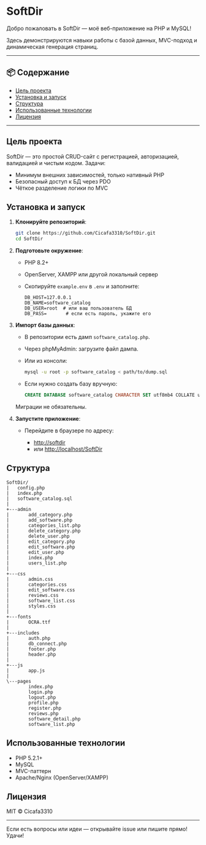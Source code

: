 # SoftDir

Добро пожаловать в SoftDir — моё веб-приложение на PHP и MySQL!

Здесь демонстрируются навыки работы с базой данных, MVC-подход и динамическая генерация страниц.

---

## 📦 Содержание

* [Цель проекта](#цель-проекта)
* [Установка и запуск](#установка-и-запуск)
* [Структура](#структура)
* [Использованные технологии](#использованные-технологии)
* [Лицензия](#лицензия)

---

## Цель проекта

SoftDir — это простой CRUD-сайт с регистрацией, авторизацией, валидацией и чистым кодом.
Задачи:

* Минимум внешних зависимостей, только нативный PHP
* Безопасный доступ к БД через PDO
* Чёткое разделение логики по MVC

## Установка и запуск

1. **Клонируйте репозиторий**:

   ```bash
   git clone https://github.com/Cicafa3310/SoftDir.git
   cd SoftDir
   ```

2. **Подготовьте окружение**:

   * PHP 8.2+
   * OpenServer, XAMPP или другой локальный сервер
   * Скопируйте `example.env` в `.env` и заполните:

     ```env
     DB_HOST=127.0.0.1
     DB_NAME=software_catalog
     DB_USER=root  # или ваш пользователь БД
     DB_PASS=       # если есть пароль, укажите его
     ```

3. **Импорт базы данных**:

   * В репозитории есть дамп `software_catalog.php`.
   * Через phpMyAdmin: загрузите файл дампа.
   * Или из консоли:

     ```bash
     mysql -u root -p software_catalog < path/to/dump.sql
     ```
   * Если нужно создать базу вручную:

     ```sql
     CREATE DATABASE software_catalog CHARACTER SET utf8mb4 COLLATE utf8mb4_unicode_ci;
     ```

   Миграции не обязательны.

4. **Запустите приложение**:

   * Перейдите в браузере по адресу:

     * [http://softdir](http://softdir)
     * или [http://localhost/SoftDir](http://localhost/SoftDir)

## Структура

```
SoftDir/
|   config.php
|   index.php
|   software_catalog.sql
|
+---admin
|       add_category.php
|       add_software.php
|       categories_list.php
|       delete_category.php
|       delete_user.php
|       edit_category.php
|       edit_software.php
|       edit_user.php
|       index.php
|       users_list.php
|
+---css
|       admin.css
|       categories.css
|       edit_software.css
|       reviews.css
|       software_list.css
|       styles.css
|
+---fonts
|       OCRA.ttf
|
+---includes
|       auth.php
|       db_connect.php
|       footer.php
|       header.php
|
+---js
|       app.js
|
\---pages
        index.php
        login.php
        logout.php
        profile.php
        register.php
        reviews.php
        software_detail.php
        software_list.php
```

## Использованные технологии

* PHP 5.2.1+
* MySQL
* MVC-паттерн
* Apache/Nginx (OpenServer/XAMPP)

## Лицензия

MIT © Cicafa3310

---

Если есть вопросы или идеи — открывайте issue или пишите прямо! Удачи!
